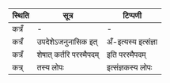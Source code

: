 | स्थिति | सूत्र | टिप्पणी |
| ----- | ------- | ------ |
| कत्रँ | - | - |
| कत्रँ | उपदेशेऽजनुनासिक इत् | अँ-इत्यस्य इत्संज्ञा |
| कत्रँ | शेषात् कर्तरि परस्मैपदम् | इति परस्मैपदम् |
| कत्र् | तस्य लोपः | इत्संज्ञकस्य लोपः |

